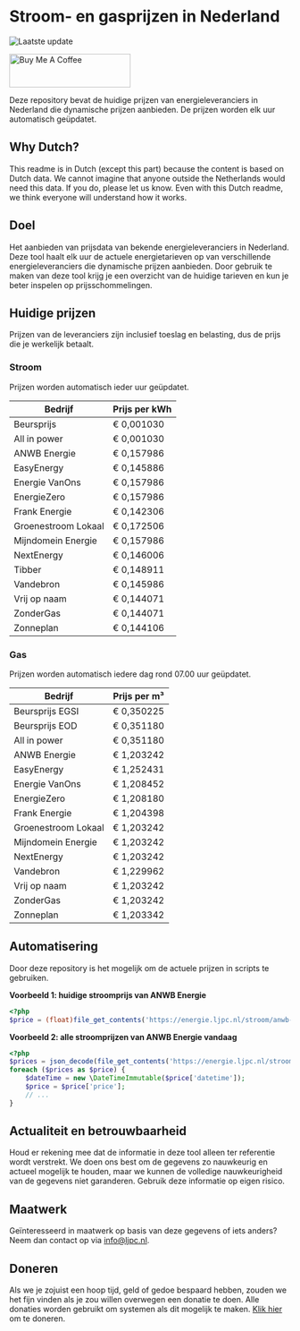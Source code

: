 # Stroom- en gasprijzen in Nederland

![Laatste update](https://img.shields.io/badge/laatste%20update-2025--06--13%2016%3A00%20CET-brightgreen)

<a href="https://www.buymeacoffee.com/Lars-" target="_blank"><img src="https://cdn.buymeacoffee.com/buttons/v2/default-orange.png" alt="Buy Me A Coffee" height="60" style="height: 60px !important;width: 217px !important;" ></a>

Deze repository bevat de huidige prijzen van energieleveranciers in Nederland die dynamische prijzen aanbieden. De prijzen worden elk uur automatisch geüpdatet.

## Why Dutch?

This readme is in Dutch (except this part) because the content is based on Dutch data. We cannot imagine that anyone outside the Netherlands would need this data. If you do, please let us know. Even with this Dutch readme, we think
everyone will understand how it works.

## Doel

Het aanbieden van prijsdata van bekende energieleveranciers in Nederland. Deze tool haalt elk uur de actuele energietarieven op van verschillende energieleveranciers die dynamische prijzen aanbieden. Door gebruik te maken van deze tool
krijg je een overzicht van de huidige tarieven en kun je beter inspelen op prijsschommelingen.

## Huidige prijzen

Prijzen van de leveranciers zijn inclusief toeslag en belasting, dus de prijs die je werkelijk betaalt.

### Stroom

Prijzen worden automatisch ieder uur geüpdatet.

 Bedrijf | Prijs per kWh 
---------|---------------
Beursprijs | € 0,001030
All in power | € 0,001030
ANWB Energie | € 0,157986
EasyEnergy | € 0,145886
Energie VanOns | € 0,157986
EnergieZero | € 0,157986
Frank Energie | € 0,142306
Groenestroom Lokaal | € 0,172506
Mijndomein Energie | € 0,157986
NextEnergy | € 0,146006
Tibber | € 0,148911
Vandebron | € 0,145986
Vrij op naam | € 0,144071
ZonderGas | € 0,144071
Zonneplan | € 0,144106


### Gas

Prijzen worden automatisch iedere dag rond 07.00 uur geüpdatet.

 Bedrijf | Prijs per m³ 
---------|--------------
Beursprijs EGSI | € 0,350225
Beursprijs EOD | € 0,351180
All in power | € 0,351180
ANWB Energie | € 1,203242
EasyEnergy | € 1,252431
Energie VanOns | € 1,208452
EnergieZero | € 1,208180
Frank Energie | € 1,204398
Groenestroom Lokaal | € 1,203242
Mijndomein Energie | € 1,203242
NextEnergy | € 1,203242
Vandebron | € 1,229962
Vrij op naam | € 1,203242
ZonderGas | € 1,203242
Zonneplan | € 1,203342


## Automatisering

Door deze repository is het mogelijk om de actuele prijzen in scripts te gebruiken.

**Voorbeeld 1: huidige stroomprijs van ANWB Energie**

```php
<?php
$price = (float)file_get_contents('https://energie.ljpc.nl/stroom/anwb-energie-nu.txt');

```

**Voorbeeld 2: alle stroomprijzen van ANWB Energie vandaag**

```php
<?php
$prices = json_decode(file_get_contents('https://energie.ljpc.nl/stroom/all-in-power-vandaag.json'),true);
foreach ($prices as $price) {
    $dateTime = new \DateTimeImmutable($price['datetime']);
    $price = $price['price'];
    // ...
}
```

## Actualiteit en betrouwbaarheid

Houd er rekening mee dat de informatie in deze tool alleen ter referentie wordt verstrekt. We doen ons best om de gegevens zo nauwkeurig en actueel mogelijk te houden, maar we kunnen de volledige nauwkeurigheid van de gegevens niet
garanderen. Gebruik deze informatie op eigen risico.

## Maatwerk

Geïnteresseerd in maatwerk op basis van deze gegevens of iets anders? Neem dan contact op
via [info@ljpc.nl](mailto:info@ljpc.nl?subject=Energie%20prijzen).

## Doneren

Als we je zojuist een hoop tijd, geld of gedoe bespaard hebben, zouden we het fijn vinden als je zou willen overwegen een
donatie te doen. Alle donaties worden gebruikt om systemen als dit mogelijk te
maken. [Klik hier](https://www.buymeacoffee.com/Lars-) om te doneren.
